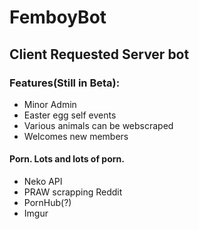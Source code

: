 # FemboyBot
## Client Requested Server bot

### Features(Still in Beta):

- Minor Admin
- Easter egg self events
- Various animals can be webscraped
- Welcomes new members

#### Porn. Lots and lots of porn. 
- Neko API
- PRAW scrapping Reddit
- PornHub(?)
- Imgur
